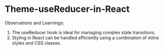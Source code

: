 # Theme-useReducer-in-React

Observations and Learnings:
1. The useReducer hook is ideal for managing complex state transitions.
2. Styling in React can be handled efficiently using a combination of inline styles and CSS classes.
